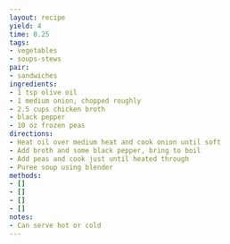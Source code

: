 ```yaml
---
layout: recipe
yield: 4
time: 0.25
tags:
- vegetables
- soups-stews
pair:
- sandwiches
ingredients:
- 1 tsp olive oil
- 1 medium onion, chopped roughly
- 2.5 cups chicken broth
- black pepper
- 10 oz frozen peas
directions:
- Heat oil over medium heat and cook onion until soft
- Add broth and some black pepper, bring to boil
- Add peas and cook just until heated through
- Puree soup using blender
methods:
- []
- []
- []
- []
notes:
- Can serve hot or cold
---
```

